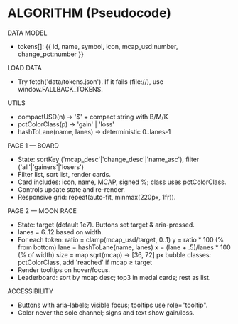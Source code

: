 # ALGORITHM (Pseudocode)

DATA MODEL
- tokens[]: {{ id, name, symbol, icon, mcap_usd:number, change_pct:number }}

LOAD DATA
- Try fetch('data/tokens.json'). If it fails (file://), use window.FALLBACK_TOKENS.

UTILS
- compactUSD(n) -> '$' + compact string with B/M/K
- pctColorClass(p) -> 'gain' | 'loss'
- hashToLane(name, lanes) -> deterministic 0..lanes-1

PAGE 1 — BOARD
- State: sortKey ('mcap_desc'|'change_desc'|'name_asc'), filter ('all'|'gainers'|'losers')
- Filter list, sort list, render cards.
- Card includes: icon, name, MCAP, signed %; class uses pctColorClass.
- Controls update state and re-render.
- Responsive grid: repeat(auto-fit, minmax(220px, 1fr)).

PAGE 2 — MOON RACE
- State: target (default 1e7). Buttons set target & aria-pressed.
- lanes = 6..12 based on width.
- For each token:
  ratio = clamp(mcap_usd/target, 0..1)
  y = ratio * 100 (% from bottom)
  lane = hashToLane(name, lanes)
  x = (lane + .5)/lanes * 100 (% of width)
  size = map sqrt(mcap) -> [36, 72] px
  bubble classes: pctColorClass, add 'reached' if mcap ≥ target
- Render tooltips on hover/focus.
- Leaderboard: sort by mcap desc; top3 in medal cards; rest as list.

ACCESSIBILITY
- Buttons with aria-labels; visible focus; tooltips use role="tooltip".
- Color never the sole channel; signs and text show gain/loss.
